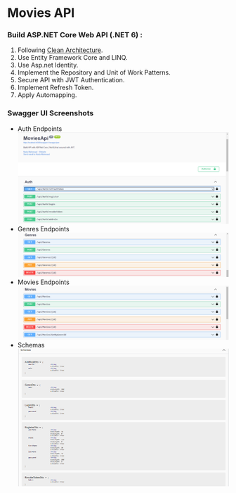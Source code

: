 # Movies API
### Build ASP.NET Core Web API (.NET 6) :
1. Following [Clean Architecture](https://docs.microsoft.com/en-us/dotnet/architecture/modern-web-apps-azure/common-web-application-architectures#clean-architecture).
2. Use Entity Framework Core and LINQ.
3. Use Asp.net Identity.
4. Implement the Repository and Unit of Work Patterns.
5. Secure API with JWT Authentication.
6. Implement Refresh Token.
7. Apply Automapping.
### Swagger UI Screenshots
- Auth Endpoints
![auth](SwaggerUI-Screenshots/Auth.png)
- Genres Endpoints
![auth](SwaggerUI-Screenshots/Geners.png)
- Movies Endpoints
![auth](SwaggerUI-Screenshots/Movies.png)
- Schemas
![auth](SwaggerUI-Screenshots/Schemas.png)
